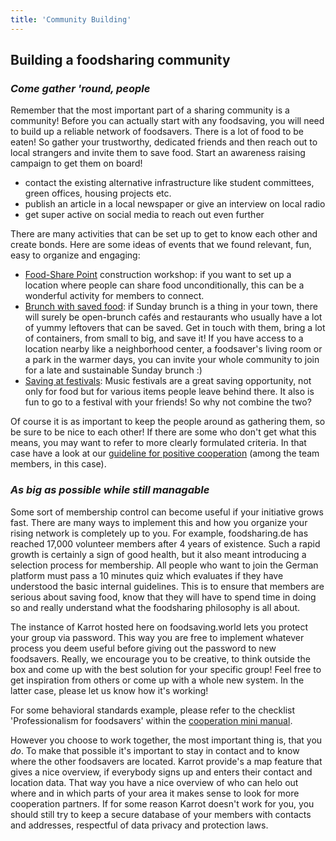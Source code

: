 ```yaml
---
title: 'Community Building'
---
```


## Building a foodsharing community
### _Come gather 'round, people_

Remember that the most important part of a sharing community is a community! Before you can actually start with any foodsaving, you will need to build up a reliable network of foodsavers. There is a lot of food to be eaten! So gather your trustworthy, dedicated friends and then reach out to local strangers and invite them to save food. Start an awareness raising campaign to get them on board!

* contact the existing alternative infrastructure like student committees, green offices, housing projects etc.
* publish an article in a local newspaper or give an interview on local radio
* get super active on social media to reach out even further

There are many activities that can be set up to get to know each other and create bonds. Here are some ideas of events that we found relevant, fun, easy to organize and engaging:

* [Food-Share Point](https://yunity.atlassian.net/wiki/spaces/FSINT/pages/43909145/Food-Share+Point+Mini+Manual) construction workshop: if you want to set up a location where people can share food unconditionally, this can be a wonderful activity for members to connect.
* [Brunch with saved food](https://yunity.atlassian.net/wiki/spaces/FSINT/pages/89124714/Foodsharing+Brunch): if Sunday brunch is a thing in your town, there will surely be open-brunch cafés and restaurants who usually have a lot of yummy leftovers that can be saved. Get in touch with them, bring a lot of containers, from small to big, and save it! If you have access to a location nearby like a neighborhood center, a foodsaver's living room or a park in the warmer days, you can invite your whole community to join for a late and sustainable Sunday brunch :)
* [Saving at festivals](https://yunity.atlassian.net/wiki/spaces/FSINT/pages/50069505/Foodsaving+at+festivals): Music festivals are a great saving opportunity, not only for food but for various items people leave behind there. It also is fun to go to a festival with your friends! So why not combine the two?

Of course it is as important to keep the people around as gathering them, so be sure to be nice to each other! If there are some who don't get what this means, you may want to refer to more clearly formulated criteria. In that case have a look at our [guideline for positive cooperation](https://yunity.atlassian.net/wiki/spaces/FSINT/pages/43909164/Guideline+for+positive+cooperation) (among the team members, in this case).

### _As big as possible while still managable_

Some sort of membership control can become useful if your initiative grows fast. There are many ways to implement this and how you organize your rising network is completely up to you. For example, foodsharing.de has reached 17,000 volunteer members after 4 years of existence. Such a rapid growth is certainly a sign of good health, but it also meant introducing a selection process for membership. All people who want to join the German platform must pass a 10 minutes quiz which evaluates if they have understood the basic internal guidelines. This is to ensure that members are serious about saving food, know that they will have to spend time in doing so and really understand what the foodsharing philosophy is all about.

The instance of Karrot hosted here on foodsaving.world lets you protect your group via password. This way you are free to implement whatever process you deem useful before giving out the password to new foodsavers. Really, we encourage you to be creative, to think outside the box and come up with the best solution for your specific group! Feel free to get inspiration from others or come up with a whole new system. In the latter case, please let us know how it's working!

For some behavioral standards example, please refer to the checklist 'Professionalism for foodsavers' within the [cooperation mini manual](https://yunity.atlassian.net/wiki/spaces/FSINT/pages/46203075/How+to+build+and+maintain+cooperations+with+stores).

However you choose to work together, the most important thing is, that you _do_. To make that possible it's important to stay in contact and to know where the other foodsavers are located. Karrot provide's a map feature that gives a nice overview, if everybody signs up and enters their contact and location data. That way you have a nice overview of who can helo out where and in which parts of your area it makes sense to look for more cooperation partners. If for some reason Karrot doesn't work for you, you should still try to keep a secure database of your members with contacts and addresses, respectful of data privacy and protection laws.